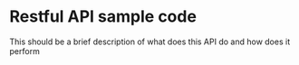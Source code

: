 # Restful API sample code
This should be a brief description of what does this API do and how does it perform
